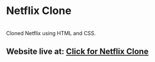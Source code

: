 # Netflix Clone
<br>
Cloned Netflix using HTML and CSS.

## Website live at: [Click for Netflix Clone](https://anurag1023.github.io/Netflix-Clone/)
